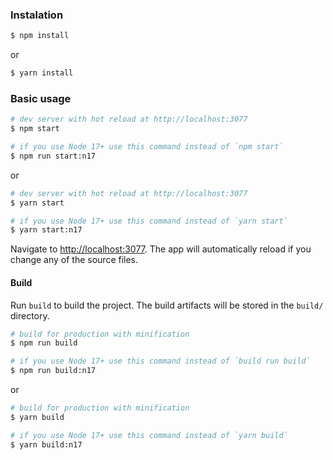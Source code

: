 ### Instalation

``` bash
$ npm install
```

or

``` bash
$ yarn install
```

### Basic usage

``` bash
# dev server with hot reload at http://localhost:3077
$ npm start 

# if you use Node 17+ use this command instead of `npm start`
$ npm run start:n17 
```

or 

``` bash
# dev server with hot reload at http://localhost:3077
$ yarn start

# if you use Node 17+ use this command instead of `yarn start`
$ yarn start:n17 
```

Navigate to [http://localhost:3077](http://localhost:3077). The app will automatically reload if you change any of the source files.

#### Build

Run `build` to build the project. The build artifacts will be stored in the `build/` directory.

```bash
# build for production with minification
$ npm run build

# if you use Node 17+ use this command instead of `build run build`
$ npm run build:n17 
```

or

```bash
# build for production with minification
$ yarn build

# if you use Node 17+ use this command instead of `yarn build`
$ yarn build:n17 
```
